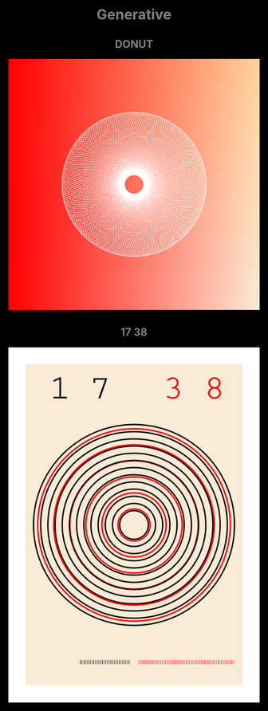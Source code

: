 <html style="background-color:black;font-family:helvetica;">
<center>
<font color="gray">

# Generative

## DONUT

![](start/donut/donut.png)


## 17     38

![](start/1738/1728.png)


</font>
</center>
</html>
